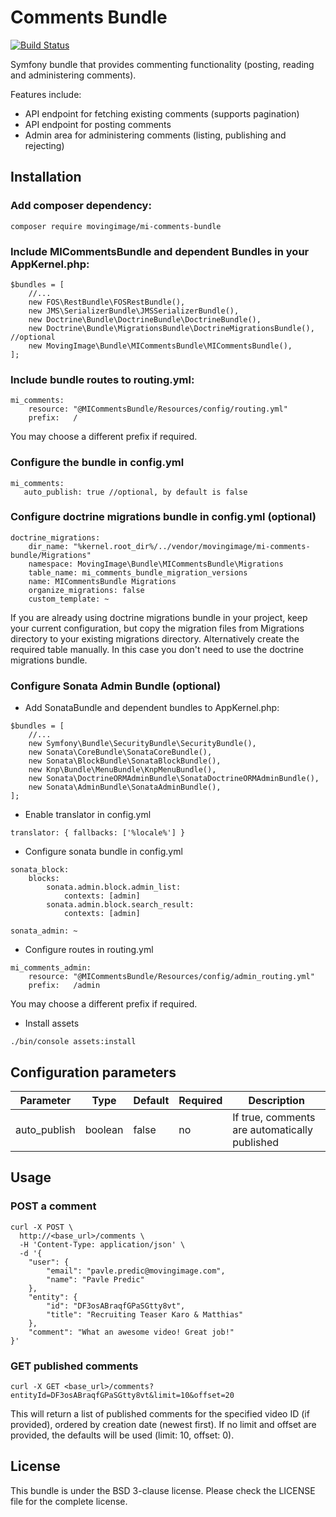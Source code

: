 # Comments Bundle

[![Build Status](https://travis-ci.org/MovingImage24/MICommentsBundle.svg?branch=master)](https://travis-ci.org/MovingImage24/MICommentsBundle)

Symfony bundle that provides commenting functionality (posting, reading and administering comments).

Features include:

* API endpoint for fetching existing comments (supports pagination)
* API endpoint for posting comments
* Admin area for administering comments (listing, publishing and rejecting)

## Installation

### Add composer dependency:

```
composer require movingimage/mi-comments-bundle
```

### Include MICommentsBundle and dependent Bundles in your AppKernel.php:

```
$bundles = [
    //...
    new FOS\RestBundle\FOSRestBundle(),
    new JMS\SerializerBundle\JMSSerializerBundle(),
    new Doctrine\Bundle\DoctrineBundle\DoctrineBundle(),
    new Doctrine\Bundle\MigrationsBundle\DoctrineMigrationsBundle(), //optional
    new MovingImage\Bundle\MICommentsBundle\MICommentsBundle(),
];
```

### Include bundle routes to routing.yml:

```
mi_comments:
    resource: "@MICommentsBundle/Resources/config/routing.yml"
    prefix:   /
```

You may choose a different prefix if required.
 
### Configure the bundle in config.yml

```
mi_comments:
   auto_publish: true //optional, by default is false
```

### Configure doctrine migrations bundle in config.yml (optional)

```
doctrine_migrations:
    dir_name: "%kernel.root_dir%/../vendor/movingimage/mi-comments-bundle/Migrations"
    namespace: MovingImage\Bundle\MICommentsBundle\Migrations
    table_name: mi_comments_bundle_migration_versions
    name: MICommentsBundle Migrations
    organize_migrations: false
    custom_template: ~
```

If you are already using doctrine migrations bundle in your project, keep your current
configuration, but copy the migration files from Migrations directory to your existing
migrations directory. Alternatively create the required table manually. In this
case you don't need to use the doctrine migrations bundle.

### Configure Sonata Admin Bundle (optional)

- Add SonataBundle and dependent bundles to AppKernel.php:

```
$bundles = [
    //...
    new Symfony\Bundle\SecurityBundle\SecurityBundle(),
    new Sonata\CoreBundle\SonataCoreBundle(),
    new Sonata\BlockBundle\SonataBlockBundle(),
    new Knp\Bundle\MenuBundle\KnpMenuBundle(),
    new Sonata\DoctrineORMAdminBundle\SonataDoctrineORMAdminBundle(),
    new Sonata\AdminBundle\SonataAdminBundle(),
];
```

- Enable translator in config.yml

```
translator: { fallbacks: ['%locale%'] }
```
    
- Configure sonata bundle in config.yml

```
sonata_block:
    blocks:
        sonata.admin.block.admin_list:
            contexts: [admin]
        sonata.admin.block.search_result:
            contexts: [admin]

sonata_admin: ~
```
    
- Configure routes in routing.yml

```
mi_comments_admin:
    resource: "@MICommentsBundle/Resources/config/admin_routing.yml"
    prefix:   /admin
```

You may choose a different prefix if required.

- Install assets

```
./bin/console assets:install
```

## Configuration parameters

Parameter       | Type      | Default   | Required  | Description
----------------|-----------|-----------|-----------|------------
auto_publish    | boolean   | false     | no        | If true, comments are automatically published

## Usage

### POST a comment

```
curl -X POST \
  http://<base_url>/comments \
  -H 'Content-Type: application/json' \
  -d '{
	"user": {
	    "email": "pavle.predic@movingimage.com",
	    "name": "Pavle Predic"
	},
	"entity": {
	    "id": "DF3osABraqfGPaSGtty8vt",
	    "title": "Recruiting Teaser Karo & Matthias"
	},
	"comment": "What an awesome video! Great job!"
}'
```

### GET published comments

```
curl -X GET <base_url>/comments?entityId=DF3osABraqfGPaSGtty8vt&limit=10&offset=20
```

This will return a list of published comments for the specified video ID (if provided),
ordered by creation date (newest first). If no limit and offset are provided,
the defaults will be used (limit: 10, offset: 0).

## License

This bundle is under the BSD 3-clause license. Please check the LICENSE file for the complete license.